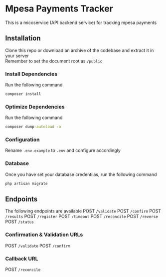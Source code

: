 # Mpesa Payments Tracker
This is a micoservice (API backend service) for tracking mpesa payments

## Installation

Clone this repo or download an archive of the codebase and extract it in your server<br>
Remember to set the document root as `/public`

### Install Dependencies

Run the following command

```cmd
composer install
```

### Optimize Dependencies

Run the following command

```cmd
composer dump-autoload -o
```

### Configuration

Rename `.env.example` to `.env` and configure accordingly

### Database

Once you have set your database credentilas, run the following command

```cmd
php artisan migrate
```

## Endpoints

The following endpoints are available
POST `/validate`
POST `/confirm`
POST `/results`
POST `/register`
POST `/timeout`
POST `/reconcile`
POST `/reverse`
POST `/status`

### Confirmation & Validation URLs
POST `/validate`
POST `/confirm`

### Callback URL
POST `/reconcile`